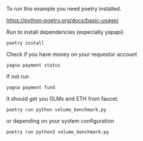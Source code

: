 To run this example you need poetry installed.

https://python-poetry.org/docs/basic-usage/

Run to install dependencies (especially yapapi)

```
poetry install
```

Check if you have money on your requestor account
```
yagna payment status
```

If not run
```
yagna payment fund
```

It should get you GLMs and ETH from faucet.

```
poetry run python volume_benchmark.py
```
or depending on your system configuration
```
poetry run python3 volume_benchmark.py
```












